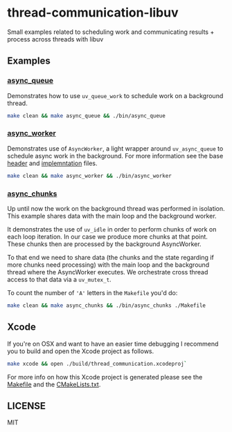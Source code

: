 # thread-communication-libuv

Small examples related to scheduling work and communicating results + process across threads with libuv

## Examples

### [async_queue](test/async_queue.cc)

Demonstrates how to use `uv_queue_work` to schedule work on a background thread.

```sh
make clean && make async_queue && ./bin/async_queue
```

### [async_worker](test/async_worker.cc)

Demonstrates use of `AsyncWorker`, a light wrapper around `uv_async_queue` to schedule async work in the background.
For more information see the base [header](src/async_worker_base.h) and [implemntation](src/async_worker_base.cc) files.

```sh
make clean && make async_worker && ./bin/async_worker
```

### [async_chunks](test/async_chunks.cc)

Up until now the work on the background thread was performed in isolation. This example shares data with the main loop
and the background worker.

It demonstrates the use of `uv_idle` in order to perform chunks of work on each loop iteration. In our case we produce
more chunks at that point. These chunks then are processed by the background AsyncWorker.

To that end we need to share data (the chunks and the state regarding if more chunks need processing) with the main loop
and the background thread where the AsyncWorker executes.
We orchestrate cross thread access to that data via a `uv_mutex_t`.

To count the number of `'A'` letters in the `Makefile` you'd do:

```sh
make clean && make async_chunks && ./bin/async_chunks ./Makefile
```

## Xcode

If you're on OSX and want to have an easier time debugging I recommend you to build and open the Xcode project as
follows.

```sh
make xcode && open ./build/thread_communication.xcodeproj`
```

For more info on how this Xcode project is generated please see the [Makefile](Makefile) and the
[CMakeLists.txt](CMakelists.txt).

## LICENSE

MIT
